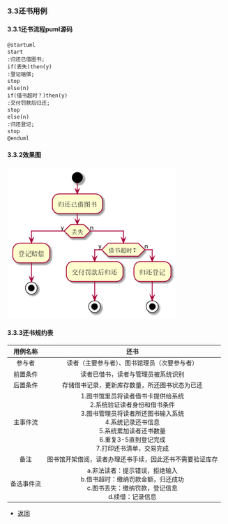 ### 3.3还书用例
#### 3.3.1还书流程puml源码
```puml
@startuml
start
:归还已借图书;
if(丢失)then(y)
:登记赔偿;
stop
else(n)
if(借书超时？)then(y)
:交付罚款后归还;
stop
else(n)
:归还登记;
stop
@enduml
```
#### 3.3.2效果图
![还书流程](return.png)
#### 3.3.3还书规约表
|用例名称|还书|
|:------------:|:-----------------:|
|参与者|读者（主要参与者）、图书馆理员（次要参与者）|
|前置条件|读者已借书，读者与管理员被系统识别|
|后置条件|存储借书记录，更新库存数量，所还图书状态为已还|
|主事件流|1.图书馆里员将读者借书卡提供给系统<br>  2.系统验证读者身份和借书条件<br>  3.图书管理员将读者所还图书输入系统<br>4.系统记录还书信息<br>5.系统累加读者还书数量<br>6.重复3-5直到登记完成<br>7.打印还书清单，交易完成|
|备注|图书馆开架借阅，读者办理还书手续，因此还书不需要验证库存|
|备选事件流|a.非法读者：提示错误，拒绝输入<br>b.借书超时：缴纳罚款金额，归还成功<br> c.图书丢失：缴纳罚款，登记信息<br> d.续借：记录信息 
- [返回](README.md)